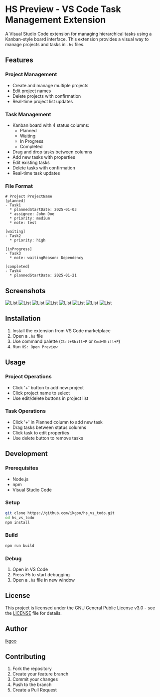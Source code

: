 # HS Preview - VS Code Task Management Extension

A Visual Studio Code extension for managing hierarchical tasks using a Kanban-style board interface. This extension provides a visual way to manage projects and tasks in `.hs` files.

## Features

### Project Management
- Create and manage multiple projects
- Edit project names
- Delete projects with confirmation
- Real-time project list updates

### Task Management
- Kanban board with 4 status columns:
  - Planned
  - Waiting
  - In Progress
  - Completed
- Drag and drop tasks between columns
- Add new tasks with properties
- Edit existing tasks
- Delete tasks with confirmation
- Real-time task updates

### File Format
```
# Project ProjectName
[planned]
- Task1
  * plannedStartDate: 2025-01-03
  * assignee: John Doe
  * priority: medium
  * note: test

[waiting]
- Task2
  * priority: high

[inProgress]
- Task3
  * note: waitingReason: Dependency

[completed]
- Task4
  * plannedStartDate: 2025-01-21
```

## Screenshots

![List](./images/preview_01.png)
![List](./images/preview_02.png)
![List](./images/preview_03.png)
![List](./images/preview_04.png)
![List](./images/preview_05.png)
![List](./images/preview_06.png)
![List](./images/preview_07.png)
![List](./images/preview_08.png)


## Installation

1. Install the extension from VS Code marketplace
2. Open a `.hs` file
3. Use command palette (`Ctrl+Shift+P` or `Cmd+Shift+P`)
4. Run `HS: Open Preview`

## Usage

### Project Operations
- Click '+' button to add new project
- Click project name to select
- Use edit/delete buttons in project list

### Task Operations
- Click '+' in Planned column to add new task
- Drag tasks between status columns
- Click task to edit properties
- Use delete button to remove tasks

## Development

### Prerequisites
- Node.js
- npm
- Visual Studio Code

### Setup
```bash
git clone https://github.com/ikgoo/hs_vs_todo.git
cd hs_vs_todo
npm install
```

### Build
```bash
npm run build
```

### Debug
1. Open in VS Code
2. Press F5 to start debugging
3. Open a `.hs` file in new window

## License

This project is licensed under the GNU General Public License v3.0 - see the [LICENSE](LICENSE) file for details.

## Author

[ikgoo](https://github.com/ikgoo)

## Contributing

1. Fork the repository
2. Create your feature branch
3. Commit your changes
4. Push to the branch
5. Create a Pull Request
